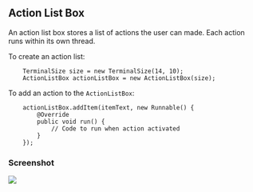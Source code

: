 Action List Box
---

An action list box stores a list of actions the user can made. Each action runs within its own thread.

To create an action list:

```
	TerminalSize size = new TerminalSize(14, 10);
	ActionListBox actionListBox = new ActionListBox(size);
```

To add an action to the `ActionListBox`:

```
	actionListBox.addItem(itemText, new Runnable() {
		@Override
		public void run() {
			// Code to run when action activated
		}
	});
```

### Screenshot

![](examples/gui/screenshots/action_list_box.png)
